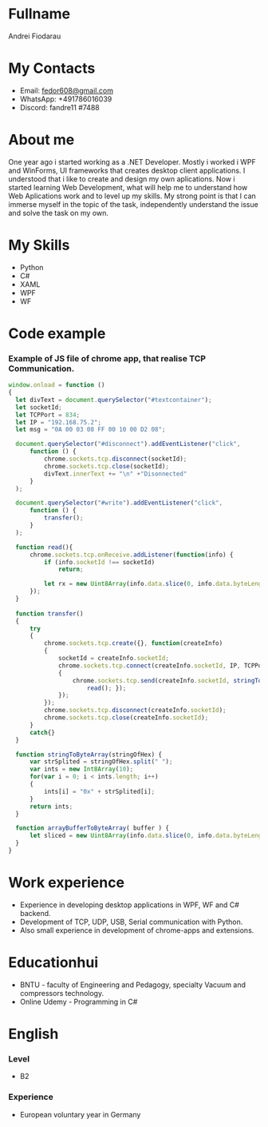 # Fullname

Andrei Fiodarau

# My Contacts
* Email: fedor608@gmail.com
* WhatsApp: +491786016039
* Discord: fandre11 #7488

# About me

  One year ago i started working as a .NET Developer. Mostly i worked i WPF and WinForms, UI frameworks that creates desktop client applications. I understood that i like to create and design my own aplications. Now i started learning Web Development, what will help me to understand how Web Aplications work and to level up my skills. My strong point is that I can immerse myself in the topic of the task, independently understand the issue and solve the task on my own.

# My Skills

* Python
* C#
* XAML
* WPF
* WF

# Code example

### Example of JS file of chrome app, that realise TCP Communication.

```javascript
window.onload = function ()
{
  let divText = document.querySelector("#textcontainer");
  let socketId;
  let TCPPort = 834;
  let IP = "192.168.75.2";
  let msg = "0A 00 03 08 FF 00 10 00 D2 08";

  document.querySelector("#disconnect").addEventListener("click",
      function () {
          chrome.sockets.tcp.disconnect(socketId);
          chrome.sockets.tcp.close(socketId);
          divText.innerText += "\n" +"Disonnected"
      }
  );

  document.querySelector("#write").addEventListener("click",
      function () {
          transfer();
      }
  );

  function read(){
      chrome.sockets.tcp.onReceive.addListener(function(info) {
          if (info.socketId !== socketId)
              return;

          let rx = new Uint8Array(info.data.slice(0, info.data.byteLength));
      });
  }
 
  function transfer()
  {
      try
      {
          chrome.sockets.tcp.create({}, function(createInfo)
          {
              socketId = createInfo.socketId;
              chrome.sockets.tcp.connect(createInfo.socketId, IP, TCPPort, function ()
              {
                  chrome.sockets.tcp.send(createInfo.socketId, stringToByteArray(msg), function (){
                      read(); });
              });
          });
          chrome.sockets.tcp.disconnect(createInfo.socketId);
          chrome.sockets.tcp.close(createInfo.socketId);
      }
      catch{}
  }

  function stringToByteArray(stringOfHex) {
      var strSplited = stringOfHex.split(" ");
      var ints = new Int8Array(10);
      for(var i = 0; i < ints.length; i++)
      {
          ints[i] = "0x" + strSplited[i];
      }
      return ints;
  }

  function arrayBufferToByteArray( buffer ) {
      let sliced = new Uint8Array(info.data.slice(0, info.data.byteLength));
  }
}
```
# Work experience

  * Experience in developing desktop applications in WPF, WF and C# backend. 
  * Development of TCP, UDP, USB, Serial communication with Python. 
  * Also small experience in development of chrome-apps and extensions.

# Educationhui

 * BNTU - faculty of Engineering and Pedagogy, specialty Vacuum and compressors technology.
 * Online Udemy - Programming in C#

# English

### Level
* B2
### Experience
* European voluntary year in Germany
